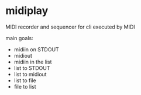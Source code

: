 midiplay
========

MIDI recorder and sequencer for cli executed by MIDI

main goals:

- midiin on STDOUT
- midiout
- midiin in the list
- list to STDOUT
- list to midiout
- list to file
- file to list
